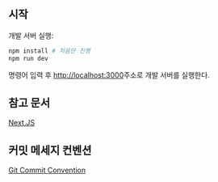 ## 시작

개발 서버 실행:

```bash
npm install # 처음만 진행
npm run dev
```

명령어 입력 후 [http://localhost:3000](http://localhost:3000)주소로 개발 서버를 실행한다.

## 참고 문서

[Next.JS](https://nextjs.org/docs/getting-started)

## 커밋 메세지 컨벤션

[Git Commit Convention](GIT-CONVENTION)
